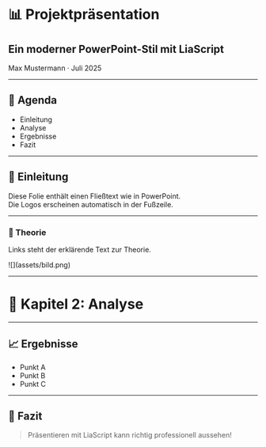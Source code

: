 <!--
@title PowerPoint-Style Präsentation
@description Präsentieren mit LiaScript im PowerPoint-Design
link: https://github.com/dabusse9/LiaTry/blob/main/style.css
-->

<div class="title-slide">
  <h1>📊 Projektpräsentation</h1>
  <h2>Ein moderner PowerPoint-Stil mit LiaScript</h2>
  <p>Max Mustermann · Juli 2025</p>
</div>

---

<div class="agenda-slide">
  <h2>📌 Agenda</h2>
  <ul>
    <li>Einleitung</li>
    <li>Analyse</li>
    <li>Ergebnisse</li>
    <li>Fazit</li>
  </ul>
</div>

---

## 🧩 Einleitung

Diese Folie enthält einen Fließtext wie in PowerPoint.  
Die Logos erscheinen automatisch in der Fußzeile.

---

<div class="split-slide">
  <div class="split-left">
    <h3>📝 Theorie</h3>
    <p>Links steht der erklärende Text zur Theorie.</p>
  </div>
  <div class="split-right">
    ![](assets/bild.png)
  </div>
</div>

---

<div class="chapter-slide">
  <h1>🔎 Kapitel 2: Analyse</h1>
</div>

---

## 📈 Ergebnisse

- Punkt A
- Punkt B
- Punkt C

---

## 🏁 Fazit

> Präsentieren mit LiaScript kann richtig professionell aussehen!
